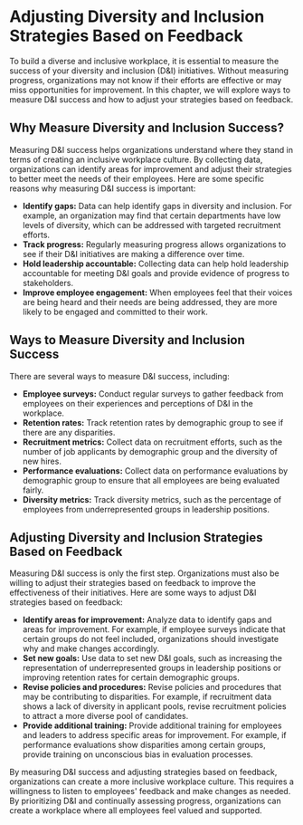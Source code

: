 Adjusting Diversity and Inclusion Strategies Based on Feedback
====================================================================================================================

To build a diverse and inclusive workplace, it is essential to measure the success of your diversity and inclusion (D\&I) initiatives. Without measuring progress, organizations may not know if their efforts are effective or may miss opportunities for improvement. In this chapter, we will explore ways to measure D\&I success and how to adjust your strategies based on feedback.

Why Measure Diversity and Inclusion Success?
--------------------------------------------

Measuring D\&I success helps organizations understand where they stand in terms of creating an inclusive workplace culture. By collecting data, organizations can identify areas for improvement and adjust their strategies to better meet the needs of their employees. Here are some specific reasons why measuring D\&I success is important:

* **Identify gaps:** Data can help identify gaps in diversity and inclusion. For example, an organization may find that certain departments have low levels of diversity, which can be addressed with targeted recruitment efforts.
* **Track progress:** Regularly measuring progress allows organizations to see if their D\&I initiatives are making a difference over time.
* **Hold leadership accountable:** Collecting data can help hold leadership accountable for meeting D\&I goals and provide evidence of progress to stakeholders.
* **Improve employee engagement:** When employees feel that their voices are being heard and their needs are being addressed, they are more likely to be engaged and committed to their work.

Ways to Measure Diversity and Inclusion Success
-----------------------------------------------

There are several ways to measure D\&I success, including:

* **Employee surveys:** Conduct regular surveys to gather feedback from employees on their experiences and perceptions of D\&I in the workplace.
* **Retention rates:** Track retention rates by demographic group to see if there are any disparities.
* **Recruitment metrics:** Collect data on recruitment efforts, such as the number of job applicants by demographic group and the diversity of new hires.
* **Performance evaluations:** Collect data on performance evaluations by demographic group to ensure that all employees are being evaluated fairly.
* **Diversity metrics:** Track diversity metrics, such as the percentage of employees from underrepresented groups in leadership positions.

Adjusting Diversity and Inclusion Strategies Based on Feedback
--------------------------------------------------------------

Measuring D\&I success is only the first step. Organizations must also be willing to adjust their strategies based on feedback to improve the effectiveness of their initiatives. Here are some ways to adjust D\&I strategies based on feedback:

* **Identify areas for improvement:** Analyze data to identify gaps and areas for improvement. For example, if employee surveys indicate that certain groups do not feel included, organizations should investigate why and make changes accordingly.
* **Set new goals:** Use data to set new D\&I goals, such as increasing the representation of underrepresented groups in leadership positions or improving retention rates for certain demographic groups.
* **Revise policies and procedures:** Revise policies and procedures that may be contributing to disparities. For example, if recruitment data shows a lack of diversity in applicant pools, revise recruitment policies to attract a more diverse pool of candidates.
* **Provide additional training:** Provide additional training for employees and leaders to address specific areas for improvement. For example, if performance evaluations show disparities among certain groups, provide training on unconscious bias in evaluation processes.

By measuring D\&I success and adjusting strategies based on feedback, organizations can create a more inclusive workplace culture. This requires a willingness to listen to employees' feedback and make changes as needed. By prioritizing D\&I and continually assessing progress, organizations can create a workplace where all employees feel valued and supported.
